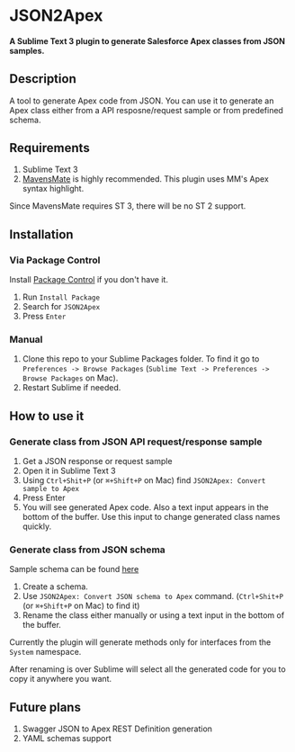 # JSON2Apex 
#### A Sublime Text 3 plugin to generate Salesforce Apex classes from JSON samples.

## Description
A tool to generate Apex code from JSON. You can use it to generate an Apex class either from a API resposne/request sample or from predefined schema.

## Requirements
1. Sublime Text 3
2. [MavensMate](http://mavensmate.com/ "MavensMate") is highly recommended. This plugin uses MM's Apex syntax highlight.

Since MavensMate requires ST 3, there will be no ST 2 support.

## Installation
### Via Package Control
Install [Package Control](https://packagecontrol.io/installation) if you don't have it.

1. Run `Install Package`
2. Search for `JSON2Apex`
3. Press `Enter`

### Manual

1. Clone this repo to your Sublime Packages folder. To find it go to `Preferences -> Browse Packages` (`Sublime Text -> Preferences -> Browse Packages` on Mac).
2. Restart Sublime if needed.

## How to use it
### Generate class from JSON API request/response sample
1. Get a JSON response or request sample
2. Open it in Sublime Text 3
3. Using `Ctrl+Shit+P` (or `⌘+Shift+P` on Mac) find `JSON2Apex: Convert sample to Apex`
4. Press Enter
5. You will see generated Apex code. Also a text input appears in the bottom of the buffer. Use this input to change generated class names quickly.

### Generate class from JSON schema
Sample schema can be found [here](https://github.com/nchursin/json2apex/blob/master/schema_sample.json "Schema Sample")

1. Create a schema.
2. Use `JSON2Apex: Convert JSON schema to Apex` command. (`Ctrl+Shit+P` (or `⌘+Shift+P` on Mac) to find it)
3. Rename the class either manually or using a text input in the bottom of the buffer.

Currently the plugin will generate methods only for interfaces from the `System` namespace. 

After renaming is over Sublime will select all the generated code for you to copy it anywhere you want.

## Future plans

1. Swagger JSON to Apex REST Definition generation
2. YAML schemas support